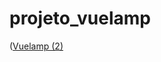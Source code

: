 ﻿# projeto_vuelamp


([Vuelamp (2)](https://user-images.githubusercontent.com/82975004/181135518-4320c7b6-db18-48dd-9572-7ff6b5039823.png)
